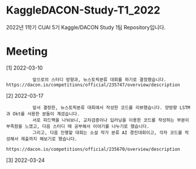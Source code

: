 # KaggleDACON-Study-T1_2022
2022년 1학기 CUAI 5기 Kaggle/DACON Study 1팀 Repository입니다.


# Meeting
[1] 2022-03-10  

              앞으로의 스터디 방향과, 뉴스토픽분류 대회를 하기로 결정했습니다. https://dacon.io/competitions/official/235747/overview/description

[2] 2022-03-17

              앞서 결정한, 뉴스토픽분류 대회에서 작성한 코드를 리뷰했습니다. 양방향 LSTM과 Okt를 사용한 분들이 계셨습니다.
              서로 피드백을 나눠보니, 교차검증이나 딥러닝을 이용한 코드를 작성하는 부분이 부족함을 느꼈고, 다음 스터디 때 공부해서 이야기를 나누기로 했습니다.
              그리고, 다음 진행할 대회는 소설 작가 분류 AI 경진대회이고, 각자 코드를 작성해서 제출까지 해보기로 했습니다.
              https://dacon.io/competitions/official/235670/overview/description
              
[3] 2022-03-24
